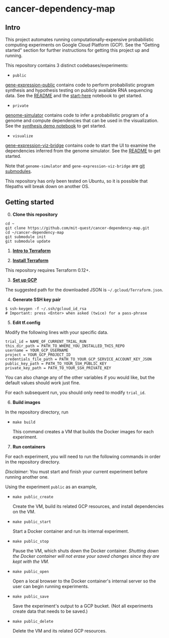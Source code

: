 # cancer-dependency-map

## Intro
This project automates running computationally-expensive probabilistic computing experiments on Google Cloud Platform (GCP). See the "Getting started" section for further instructions for getting this project up and running.

This repository contains 3 distinct codebases/experiments:
* `public`

[gene-expression-public](/gene-expression-public) contains code to perform probabilistic program
synthesis and hypothesis testing on publicly available RNA sequencing data. See the [README](/gene-expression-public/README.md) and the [start-here](/gene-expression-public/start-here.ipynb) notebook to get started.
* `private`

[genome-simulator](https://github.com/mit-quest/genome-simulator/) contains code to infer a probabilistic program of a genome and compute dependencies that can be used in the visualization. See the [synthesis demo notebook](https://github.com/mit-quest/genome-simulator/blob/master/synthesis-demo-with-one-part-Bridge.ipynb) to get started.
* `visualize`

[gene-expression-viz-bridge](https://github.com/mit-quest/gene-expression-viz-bridge) contains code to start the UI to examine the dependencies inferred from the genome simulator. See the [README](https://github.com/mit-quest/gene-expression-viz-bridge/blob/master/README.md) to get started.

Note that `genome-simulator` and `gene-expression-viz-bridge` are [git submodules](https://git-scm.com/book/en/v2/Git-Tools-Submodules).

This repository has only been tested on Ubuntu, so it is possible that filepaths will break down on another OS.

## Getting started
0. **Clone this repository**

  ```
  cd ~
  git clone https://github.com/mit-quest/cancer-dependency-map.git
  cd ~/cancer-dependency-map
  git submodule init
  git submodule update
  ```

1. **[Intro to Terraform](https://learn.hashicorp.com/terraform/gcp/intro)**

2. **[Install Terraform](https://learn.hashicorp.com/terraform/gcp/install)**

  This repository requires Terraform 0.12+.

3. **[Set up GCP](https://learn.hashicorp.com/terraform/gcp/build)**

  The suggested path for the downloaded JSON is `~/.gcloud/Terraform.json`.

4. **Generate SSH key pair**

  ```
  $ ssh-keygen -f ~/.ssh/gcloud_id_rsa
  # Important: press <Enter> when asked (twice) for a pass-phrase
  ```

5. **Edit tf.config**

  Modify the following lines with your specific data.
  ```
  trial_id = NAME_OF_CURRENT_TRIAL_RUN
  this_dir_path = PATH_TO_WHERE_YOU_INSTALLED_THIS_REPO
  username = YOUR_GCP_USERNAME
  project = YOUR_GCP_PROJECT_ID
  credentials_file_path = PATH_TO_YOUR_GCP_SERVICE_ACCOUNT_KEY_JSON
  public_key_path = PATH_TO_YOUR_SSH_PUBLIC_KEY
  private_key_path = PATH_TO_YOUR_SSH_PRIVATE_KEY
  ```

  You can also change any of the other variables if you would like, but the default values should work just fine.

  For each subsequent run, you should only need to modify `trial_id`.

6. **Build images**

  In the repository directory, run

  * `make build`

    This command creates a VM that builds the Docker images for each experiment.

7. **Run containers**

  For each experiment, you will need to run the following commands in order in the repository directory.

  *Disclaimer*: You must start and finish your current experiment before running another one.

  Using the experiment `public` as an example,

  * `make public_create`

    Create the VM, build its related GCP resources, and install dependencies on the VM.

  * `make public_start`

    Start a Docker container and run its internal experiment.

  * `make public_stop`

    Pause the VM, which shuts down the Docker container. *Shutting down the Docker container will not erase your saved changes since they are kept with the VM.*

  * `make public_open`

    Open a local browser to the Docker container's internal server so the user can begin running experiments.

  * `make public_save`

    Save the experiment's output to a GCP bucket. (Not all experiments create data that needs to be saved.)

  * `make public_delete`

    Delete the VM and its related GCP resources.

